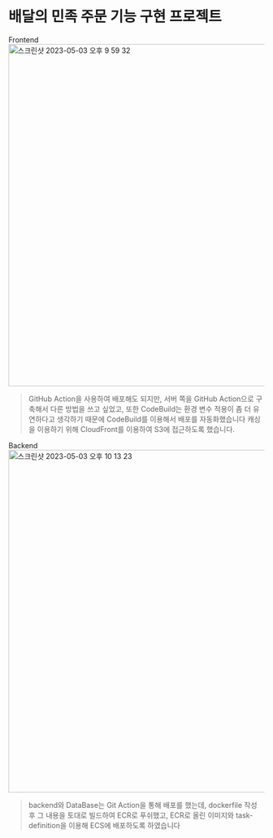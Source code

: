 # 배달의 민족 주문 기능 구현 프로젝트

Frontend
<img width="673" alt="스크린샷 2023-05-03 오후 9 59 32" src="https://user-images.githubusercontent.com/127010049/235923778-fcea06a2-18a8-47b4-bbf2-09b4334f2903.png">
 
 > GitHub Action을 사용하여 배포해도 되지만, 서버 쪽을 GitHub Action으로 구축해서 다른 방법을 쓰고 싶었고, 또한 CodeBuild는 환경 변수 적용이 좀 더 유연하다고 생각하기 때문에 CodeBuild를 이용해서 배포를 자동화했습니다
 > 캐싱을 이용하기 위해 CloudFront를 이용하여 S3에 접근하도록 했습니다.
 
Backend
<img width="674" alt="스크린샷 2023-05-03 오후 10 13 23" src="https://user-images.githubusercontent.com/127010049/235926308-dbb2b9aa-ab93-44d3-8750-d739f1fe2452.png">

 > backend와 DataBase는 Git Action을 통해 배포를 했는데, dockerfile 작성 후 그 내용을 토대로 빌드하여 ECR로 푸쉬했고, ECR로 올린 이미지와 task-definition을 이용해 ECS에 배포하도록 하였습니다
 

